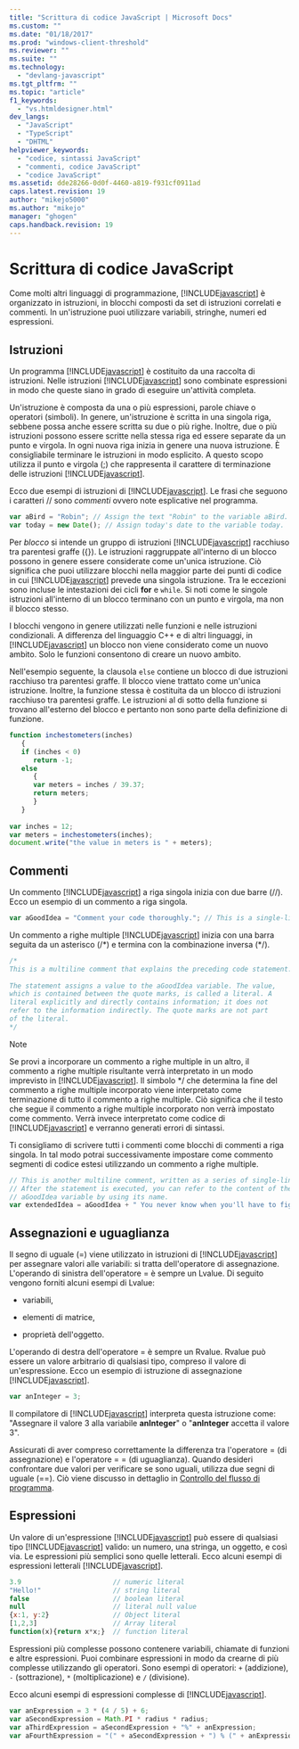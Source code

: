 ```yaml
---
title: "Scrittura di codice JavaScript | Microsoft Docs"
ms.custom: ""
ms.date: "01/18/2017"
ms.prod: "windows-client-threshold"
ms.reviewer: ""
ms.suite: ""
ms.technology: 
  - "devlang-javascript"
ms.tgt_pltfrm: ""
ms.topic: "article"
f1_keywords: 
  - "vs.htmldesigner.html"
dev_langs: 
  - "JavaScript"
  - "TypeScript"
  - "DHTML"
helpviewer_keywords: 
  - "codice, sintassi JavaScript"
  - "commenti, codice JavaScript"
  - "codice JavaScript"
ms.assetid: dde28266-0d0f-4460-a819-f931cf0911ad
caps.latest.revision: 19
author: "mikejo5000"
ms.author: "mikejo"
manager: "ghogen"
caps.handback.revision: 19
---
```

# Scrittura di codice JavaScript
Come molti altri linguaggi di programmazione, [!INCLUDE[javascript](../javascript/includes/javascript-md.md)] è organizzato in istruzioni, in blocchi composti da set di istruzioni correlati e commenti.  In un'istruzione puoi utilizzare variabili, stringhe, numeri ed espressioni.  
  
## Istruzioni  
 Un programma [!INCLUDE[javascript](../javascript/includes/javascript-md.md)] è costituito da una raccolta di istruzioni.  Nelle istruzioni [!INCLUDE[javascript](../javascript/includes/javascript-md.md)] sono combinate espressioni in modo che queste siano in grado di eseguire un'attività completa.  
  
 Un'istruzione è composta da una o più espressioni, parole chiave o operatori \(simboli\).  In genere, un'istruzione è scritta in una singola riga, sebbene possa anche essere scritta su due o più righe.  Inoltre, due o più istruzioni possono essere scritte nella stessa riga ed essere separate da un punto e virgola.  In ogni nuova riga inizia in genere una nuova istruzione.  È consigliabile terminare le istruzioni in modo esplicito.  A questo scopo utilizza il punto e virgola \(;\) che rappresenta il carattere di terminazione delle istruzioni [!INCLUDE[javascript](../javascript/includes/javascript-md.md)].  
  
 Ecco due esempi di istruzioni di [!INCLUDE[javascript](../javascript/includes/javascript-md.md)].  Le frasi che seguono i caratteri \/\/ sono *commenti* ovvero note esplicative nel programma.  
  
```javascript  
var aBird = "Robin"; // Assign the text "Robin" to the variable aBird.  
var today = new Date(); // Assign today's date to the variable today.  
```  
  
 Per *blocco* si intende un gruppo di istruzioni [!INCLUDE[javascript](../javascript/includes/javascript-md.md)] racchiuso tra parentesi graffe \({}\).  Le istruzioni raggruppate all'interno di un blocco possono in genere essere considerate come un'unica istruzione.  Ciò significa che puoi utilizzare blocchi nella maggior parte dei punti di codice in cui [!INCLUDE[javascript](../javascript/includes/javascript-md.md)] prevede una singola istruzione.  Tra le eccezioni sono incluse le intestazioni dei cicli **for** e `while`.  Si noti come le singole istruzioni all'interno di un blocco terminano con un punto e virgola, ma non il blocco stesso.  
  
 I blocchi vengono in genere utilizzati nelle funzioni e nelle istruzioni condizionali.  A differenza del linguaggio C\+\+ e di altri linguaggi, in [!INCLUDE[javascript](../javascript/includes/javascript-md.md)] un blocco non viene considerato come un nuovo ambito. Solo le funzioni consentono di creare un nuovo ambito.  
  
 Nell'esempio seguente, la clausola `else` contiene un blocco di due istruzioni racchiuso tra parentesi graffe.  Il blocco viene trattato come un'unica istruzione.  Inoltre, la funzione stessa è costituita da un blocco di istruzioni racchiuso tra parentesi graffe.  Le istruzioni al di sotto della funzione si trovano all'esterno del blocco e pertanto non sono parte della definizione di funzione.  
  
```javascript  
function inchestometers(inches)  
   {  
   if (inches < 0)  
      return -1;  
   else  
      {  
      var meters = inches / 39.37;  
      return meters;  
      }  
   }  
  
var inches = 12;  
var meters = inchestometers(inches);  
document.write("the value in meters is " + meters);  
```  
  
## Commenti  
 Un commento [!INCLUDE[javascript](../javascript/includes/javascript-md.md)] a riga singola inizia con due barre \(\/\/\).  Ecco un esempio di un commento a riga singola.  
  
```javascript  
var aGoodIdea = "Comment your code thoroughly."; // This is a single-line comment.  
```  
  
 Un commento a righe multiple [!INCLUDE[javascript](../javascript/includes/javascript-md.md)] inizia con una barra seguita da un asterisco \(\/\*\) e termina con la combinazione inversa \(\*\/\).  
  
```javascript  
/*  
This is a multiline comment that explains the preceding code statement.  
  
The statement assigns a value to the aGoodIdea variable. The value,   
which is contained between the quote marks, is called a literal. A   
literal explicitly and directly contains information; it does not   
refer to the information indirectly. The quote marks are not part   
of the literal.  
*/  
```  
  
> [!NOTE]
>  Se provi a incorporare un commento a righe multiple in un altro, il commento a righe multiple risultante verrà interpretato in un modo imprevisto in [!INCLUDE[javascript](../javascript/includes/javascript-md.md)].  Il simbolo \*\/ che determina la fine del commento a righe multiple incorporato viene interpretato come terminazione di tutto il commento a righe multiple.  Ciò significa che il testo che segue il commento a righe multiple incorporato non verrà impostato come commento. Verrà invece interpretato come codice di [!INCLUDE[javascript](../javascript/includes/javascript-md.md)] e verranno generati errori di sintassi.  
  
 Ti consigliamo di scrivere tutti i commenti come blocchi di commenti a riga singola.  In tal modo potrai successivamente impostare come commento segmenti di codice estesi utilizzando un commento a righe multiple.  
  
```javascript  
// This is another multiline comment, written as a series of single-line comments.  
// After the statement is executed, you can refer to the content of the   
// aGoodIdea variable by using its name.  
var extendedIdea = aGoodIdea + " You never know when you'll have to figure out what it does.";  
```  
  
## Assegnazioni e uguaglianza  
 Il segno di uguale \(\=\) viene utilizzato in istruzioni di [!INCLUDE[javascript](../javascript/includes/javascript-md.md)] per assegnare valori alle variabili: si tratta dell'operatore di assegnazione.  L'operando di sinistra dell'operatore \= è sempre un Lvalue.  Di seguito vengono forniti alcuni esempi di Lvalue:  
  
-   variabili,  
  
-   elementi di matrice,  
  
-   proprietà dell'oggetto.  
  
 L'operando di destra dell'operatore \= è sempre un Rvalue.  Rvalue può essere un valore arbitrario di qualsiasi tipo, compreso il valore di un'espressione.  Ecco un esempio di istruzione di assegnazione [!INCLUDE[javascript](../javascript/includes/javascript-md.md)].  
  
```javascript  
var anInteger = 3;  
```  
  
 Il compilatore di [!INCLUDE[javascript](../javascript/includes/javascript-md.md)] interpreta questa istruzione come: "Assegnare il valore 3 alla variabile **anInteger**" o "**anInteger** accetta il valore 3".  
  
 Assicurati di aver compreso correttamente la differenza tra l'operatore \= \(di assegnazione\) e l'operatore \= \= \(di uguaglianza\).  Quando desideri confrontare due valori per verificare se sono uguali, utilizza due segni di uguale \(\=\=\).  Ciò viene discusso in dettaglio in [Controllo del flusso di programma](../javascript/controlling-program-flow-javascript.md).  
  
## Espressioni  
 Un valore di un'espressione [!INCLUDE[javascript](../javascript/includes/javascript-md.md)] può essere di qualsiasi tipo [!INCLUDE[javascript](../javascript/includes/javascript-md.md)] valido: un numero, una stringa, un oggetto, e così via.  Le espressioni più semplici sono quelle letterali.  Ecco alcuni esempi di espressioni letterali [!INCLUDE[javascript](../javascript/includes/javascript-md.md)].  
  
```javascript  
3.9                       // numeric literal  
"Hello!"                  // string literal  
false                     // boolean literal  
null                      // literal null value  
{x:1, y:2}                // Object literal  
[1,2,3]                   // Array literal  
function(x){return x*x;}  // function literal  
```  
  
 Espressioni più complesse possono contenere variabili, chiamate di funzioni e altre espressioni.  Puoi combinare espressioni in modo da crearne di più complesse utilizzando gli operatori.  Sono esempi di operatori: `+` \(addizione\), `-` \(sottrazione\), `*` \(moltiplicazione\) e `/` \(divisione\).  
  
 Ecco alcuni esempi di espressioni complesse di [!INCLUDE[javascript](../javascript/includes/javascript-md.md)].  
  
```javascript  
var anExpression = 3 * (4 / 5) + 6;  
var aSecondExpression = Math.PI * radius * radius;  
var aThirdExpression = aSecondExpression + "%" + anExpression;  
var aFourthExpression = "(" + aSecondExpression + ") % (" + anExpression + ")";  
```